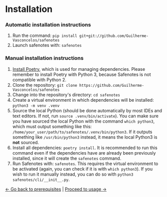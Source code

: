 # Installation

### Automatic installation instructions

1. Run the command: `pip install git+git://github.com/Guilherme-Vasconcelos/safenotes`
2. Launch safenotes with: `safenotes`

### Manual installation instructions

1. [Install Poetry](https://python-poetry.org/docs/#installation), which is used for managing
dependencies. Please remember to install Poetry with Python 3, because Safenotes
is not compatible with Python 2.
2. Clone the repository: `git clone https://github.com/Guilherme-Vasconcelos/safenotes`
3. Change into the repository's directory: `cd safenotes`
4. Create a virtual environment in which dependencies will be installed: `python3 -m venv .venv`
5. Source the local Python (should be done automatically by most
IDEs and text editors. If not, run `source .venv/bin/activate`). You can
make sure you have sourced the local Python with the command `which python3`,
which must output something like this: `/home/your_user/path/to/safenotes/.venv/bin/python3`.
If it outputs something like `/usr/bin/python3` instead, it means the local Python3
is **not** sourced.
6. Install all dependencies: `poetry install`. It is recommended to run this command
even if the dependencies have are already been previously installed, since it will create
the `safenotes` command.
7. Run Safenotes with: `safenotes`. This requires the virtual environment to be
activated (again, you can check if it is with `which python3`).
If you wish to run it manually instead, you can do so with `python3 safenotes/cli/__init__.py`.

[<- Go back to prerequisites](PREREQUISITES.md) | [Proceed to usage ->](USAGE.md)
